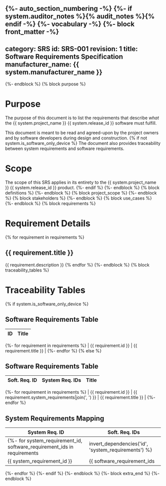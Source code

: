 {%- auto_section_numbering -%}
{%- if system.auditor_notes %}{% audit_notes %}{% endif -%}
{%- vocabulary -%}
{%- block front_matter -%}
---
category: SRS
id: SRS-001
revision: 1
title: Software Requirements Specification
manufacturer_name: {{ system.manufacturer_name }}
---
{%- endblock %}
{% block purpose %}
# Purpose

The purpose of this document is to list the requirements that describe *what* the {{ system.project_name }} {{ system.release_id }} software must fulfill.

This document is meant to be read and agreed-upon by the project owners and by software developers during design and construction.
{% if not system.is_software_only_device %}
The document also provides traceability between system requirements and software requirements.

# Scope

The scope of this SRS applies in its entirety to the {{ system.project_name }} {{ system.release_id }} product.
{%- endif %}
{%- endblock %}
{% block definitions %}
{%- endblock %}
{% block project_scope %}
{%- endblock %}
{% block stakeholders %}
{%- endblock %}
{% block use_cases %}
{%- endblock %}
{% block requirements %}
# Requirement Details
{% for requirement in requirements %}
## {{ requirement.title }}

{{ requirement.description }}
{% endfor %}
{%- endblock %}
{% block traceability_tables %}
# Traceability Tables
{% if system.is_software_only_device %}
## Software Requirements Table

| ID | Title |
| --- | --- |
{%- for requirement in requirements %}
| {{ requirement.id }} | {{ requirement.title }} |
{%- endfor %}
{% else %}
## Software Requirements Table

| Soft. Req. ID | System Req. IDs | Title |
| --- | --- | --- |
{%- for requirement in requirements %}
| {{ requirement.id }} | {{ requirement.system_requirements|join(', ') }} | {{ requirement.title }} |
{%- endfor %}

## System Requirements Mapping

| System Req. ID | Soft. Req. IDs |
| --- | --- |
{%- for system_requirement_id, software_requirement_ids in requirements|invert_dependencies('id', 'system_requirements') %}
| {{ system_requirement_id }} | {{ software_requirement_ids|sort|join(', ') }} |
{%- endfor %}
{%- endif %}
{%- endblock %}
{%- block extra_end %}
{%- endblock %}
